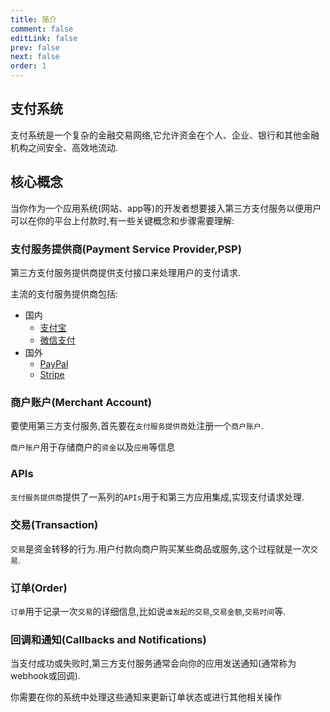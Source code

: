```yaml
---
title: 简介
comment: false
editLink: false
prev: false
next: false
order: 1
---
```



## 支付系统

支付系统是一个复杂的金融交易网络,它允许资金在个人、企业、银行和其他金融机构之间安全、高效地流动.

## 核心概念

当你作为一个应用系统(网站、app等)的开发者想要接入第三方支付服务以便用户可以在你的平台上付款时,有一些关键概念和步骤需要理解:

### 支付服务提供商(Payment Service Provider,PSP)

第三方支付服务提供商提供支付接口来处理用户的支付请求.

主流的支付服务提供商包括:

* 国内
  * [支付宝](https://www.alipay.com/)
  * [微信支付](https://pay.weixin.qq.com/)
* 国外
  * [PayPal](https://www.paypal.com/)
  * [Stripe](https://stripe.com/)


### 商户账户(Merchant Account)

要使用第三方支付服务,首先要在`支付服务提供商`处注册一个`商户账户`.

`商户账户`用于存储商户的`资金`以及`应用`等信息

### APIs

`支付服务提供商`提供了一系列的`APIs`用于和第三方应用集成,实现支付请求处理.

### 交易(Transaction)

`交易`是资金转移的行为.用户付款向商户购买某些商品或服务,这个过程就是一次`交易`.

### 订单(Order)

`订单`用于记录一次`交易`的详细信息,比如说`谁发起的交易`,`交易金额`,`交易时间`等.

### 回调和通知(Callbacks and Notifications)

当支付成功或失败时,第三方支付服务通常会向你的应用发送通知(通常称为webhook或回调).

你需要在你的系统中处理这些通知来更新订单状态或进行其他相关操作
